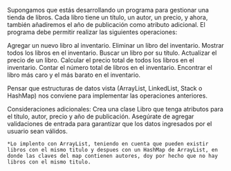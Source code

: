 Supongamos que estás desarrollando un programa para gestionar una tienda de libros. Cada libro tiene un título, un autor, un precio, y ahora, también añadiremos el año de publicación como atributo adicional. El programa debe permitir realizar las siguientes operaciones:

Agregar un nuevo libro al inventario.
Eliminar un libro del inventario.
Mostrar todos los libros en el inventario.
Buscar un libro por su título.
Actualizar el precio de un libro.
Calcular el precio total de todos los libros en el inventario.
Contar el número total de libros en el inventario.
Encontrar el libro más caro y el más barato en el inventario.

Pensar que estructuras de datos vista (ArrayList, LinkedList, Stack o HashMap) nos conviene para implementar las operaciones anteriores. 

Consideraciones adicionales:
Crea una clase Libro que tenga atributos para el título, autor, precio y año de publicación.
Asegúrate de agregar validaciones de entrada para garantizar que los datos ingresados por el usuario sean válidos.


    *Lo implento con ArrayList, teniendo en cuenta que pueden existir libros con el mismo titulo y despues con un HashMap de ArrayList, en donde las claves del map contienen autores, doy por hecho que no hay libros con el mismo titulo.
